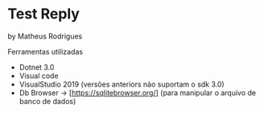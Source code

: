 # Test Reply


  by Matheus Rodrigues

Ferramentas utilizadas
* Dotnet 3.0
* Visual code 
* VisualStudio 2019 (versões anteriors não suportam o sdk 3.0)
* Db Browser ->  [https://sqlitebrowser.org/] (para manipular o arquivo de banco de dados)
  

